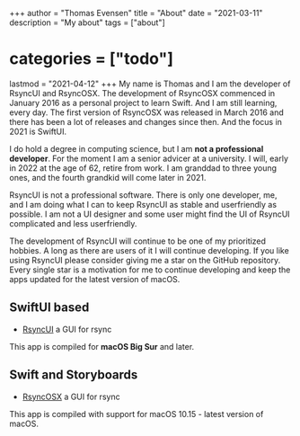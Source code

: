 +++
author = "Thomas Evensen"
title = "About"
date = "2021-03-11"
description = "My about"
tags = ["about"]
# categories = ["todo"]
lastmod = "2021-04-12"
+++
My name is Thomas and I am the developer of RsyncUI and RsyncOSX. The development of RsyncOSX commenced in January 2016 as a personal project to learn Swift. And I am still learning, every day. The first version of RsyncOSX was released in March 2016 and there has been a lot of releases and changes since then. And the focus in 2021 is SwiftUI.

I do hold a degree in computing science, but I am **not a professional developer**. For the moment I am a senior advicer at a university. I will, early in 2022 at the age of 62, retire from work. I am granddad to three young ones, and the fourth grandkid will come later in 2021.

RsyncUI is not a professional software. There is only one developer, me, and I am doing what I can to keep RsyncUI as stable and userfriendly as possible. I am not a UI designer and some user might find the UI of RsyncUI complicated and less userfriendly.

The development of RsyncUI will continue to be one of my prioritized hobbies. A long as there are users of it I will continue developing.  If you like using RsyncUI please consider giving me a star on the GitHub repository. Every single star is a motivation for me to continue developing and keep the apps updated for the latest version of macOS.

## SwiftUI based

- [RsyncUI](https://github.com/rsyncOSX/RsyncUI) a GUI for rsync

This app is compiled for **macOS Big Sur** and later.

## Swift and Storyboards

- [RsyncOSX](https://github.com/rsyncOSX/RsyncOSX) a GUI for rsync

This app is compiled with support for macOS 10.15 - latest version of macOS.
